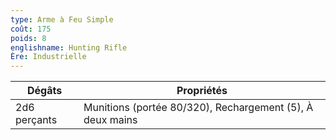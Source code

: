 ```yaml
---
type: Arme à Feu Simple
coût: 175
poids: 8
englishname: Hunting Rifle
Ère: Industrielle
---
```


| Dégâts       | Propriétés                                                |
| ------------ | --------------------------------------------------------- |
| 2d6 perçants | Munitions (portée 80/320), Rechargement (5), À deux mains |